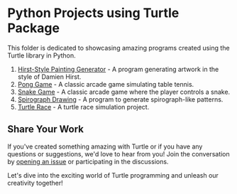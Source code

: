 # Python Projects using Turtle Package

This folder is dedicated to showcasing amazing programs created using the Turtle library in Python.

1. [Hirst-Style Painting Generator](./hirst-painting-generator) - A program generating artwork in the style of Damien Hirst.
2. [Pong Game](./pong-game) - A classic arcade game simulating table tennis.
3. [Snake Game](./snake-game) - A classic arcade game where the player controls a snake.
4. [Spirograph Drawing](./spirograph-drawing) - A program to generate spirograph-like patterns.
5. [Turtle Race](./turtle-race) - A turtle race simulation project.

## Share Your Work

If you've created something amazing with Turtle or if you have any questions or suggestions, we'd love to hear from you! Join the conversation by [opening an issue](https://github.com/sree-hari-s/100DaysOfCode-Python/issues) or participating in the discussions.

Let's dive into the exciting world of Turtle programming and unleash our creativity together!
